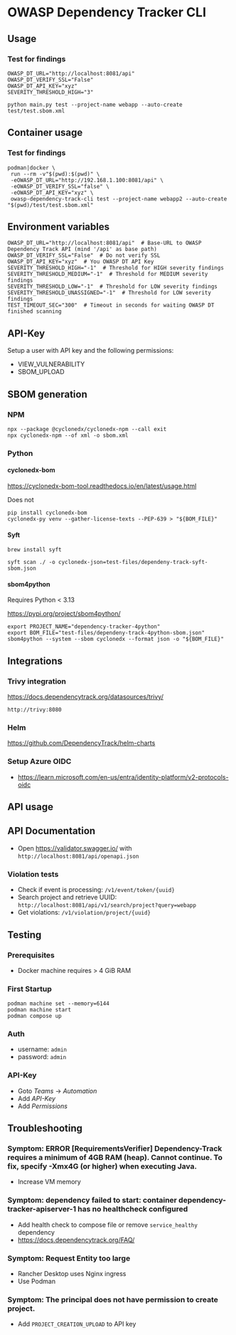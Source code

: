 # OWASP Dependency Tracker CLI

## Usage

### Test for findings

```shell
OWASP_DT_URL="http://localhost:8081/api"
OWASP_DT_VERIFY_SSL="False"
OWASP_DT_API_KEY="xyz"
SEVERITY_THRESHOLD_HIGH="3"

python main.py test --project-name webapp --auto-create test/test.sbom.xml
```

## Container usage

### Test for findings
```shell
podman|docker \
 run --rm -v"$(pwd):$(pwd)" \
 -eOWASP_DT_URL="http://192.168.1.100:8081/api" \
 -eOWASP_DT_VERIFY_SSL="false" \
 -eOWASP_DT_API_KEY="xyz" \
 owasp-dependency-track-cli test --project-name webapp2 --auto-create "$(pwd)/test/test.sbom.xml"
```

## Environment variables
```shell
OWASP_DT_URL="http://localhost:8081/api"  # Base-URL to OWASP Dependency Track API (mind '/api' as base path)
OWASP_DT_VERIFY_SSL="False"  # Do not verify SSL
OWASP_DT_API_KEY="xyz"  # You OWASP DT API Key
SEVERITY_THRESHOLD_HIGH="-1"  # Threshold for HIGH severity findings
SEVERITY_THRESHOLD_MEDIUM="-1"  # Threshold for MEDIUM severity findings
SEVERITY_THRESHOLD_LOW="-1"  # Threshold for LOW severity findings
SEVERITY_THRESHOLD_UNASSIGNED="-1"  # Threshold for LOW severity findings
TEST_TIMEOUT_SEC="300"  # Timeout in seconds for waiting OWASP DT finished scanning
```

## API-Key

Setup a user with API key and the following permissions:
- VIEW_VULNERABILITY
- SBOM_UPLOAD


## SBOM generation

### NPM

```shell
npx --package @cyclonedx/cyclonedx-npm --call exit
npx cyclonedx-npm --of xml -o sbom.xml
```

### Python

#### cyclonedx-bom
https://cyclonedx-bom-tool.readthedocs.io/en/latest/usage.html

Does not 

```shell
pip install cyclonedx-bom
cyclonedx-py venv --gather-license-texts --PEP-639 > "${BOM_FILE}"
```

#### Syft

```shell
brew install syft

syft scan ./ -o cyclonedx-json=test-files/dependeny-track-syft-sbom.json
```

#### sbom4python

Requires Python < 3.13

https://pypi.org/project/sbom4python/
```shell
export PROJECT_NAME="dependency-tracker-4python"
export BOM_FILE="test-files/dependeny-track-4python-sbom.json"
sbom4python --system --sbom cyclonedx --format json -o "${BOM_FILE}"
```

## Integrations

### Trivy integration

https://docs.dependencytrack.org/datasources/trivy/
```text
http://trivy:8080
```

### Helm

https://github.com/DependencyTrack/helm-charts


### Setup Azure OIDC

- https://learn.microsoft.com/en-us/entra/identity-platform/v2-protocols-oidc

## API usage

## API Documentation

- Open https://validator.swagger.io/ with `http://localhost:8081/api/openapi.json`

### Violation tests
- Check if event is processing: `/v1/event/token/{uuid}`
- Search project and retrieve UUID: `http://localhost:8081/api/v1/search/project?query=webapp`
- Get violations: `/v1/violation/project/{uuid}`

## Testing
### Prerequisites

- Docker machine requires > 4 GiB RAM

### First Startup
```shell
podman machine set --memory=6144
podman machine start
podman compose up
```

### Auth

- username: `admin`
- password: `admin`

### API-Key

- Goto *Teams* -> *Automation*
- Add *API-Key*
- Add *Permissions*

## Troubleshooting

### Symptom: ERROR [RequirementsVerifier] Dependency-Track requires a minimum of 4GB RAM (heap). Cannot continue. To fix, specify -Xmx4G (or higher) when executing Java.
- Increase VM memory

### Symptom: dependency failed to start: container dependency-tracker-apiserver-1 has no healthcheck configured
- Add health check to compose file or remove `service_healthy` dependency
- https://docs.dependencytrack.org/FAQ/

### Symptom: Request Entity too large
- Rancher Desktop uses Nginx ingress
- Use Podman

### Symptom: The principal does not have permission to create project.
- Add `PROJECT_CREATION_UPLOAD` to API key
